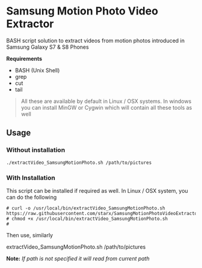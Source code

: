 # Samsung Motion Photo Video Extractor
BASH script solution to extract videos from motion photos introduced in Samsung Galaxy S7 &amp; S8 Phones

**Requirements** 

- BASH (Unix Shell)
- grep
- cut
- tail
    
> All these are available by default in Linux / OSX systems. In windows you can install MinGW or Cygwin which will contain all these tools as well

## Usage

### Without installation

    ./extractVideo_SamsungMotionPhoto.sh /path/to/pictures

### With Installation

This script can be installed if required as well. In Linux / OSX system, you can do the following

    # curl -o /usr/local/bin/extractVideo_SamsungMotionPhoto.sh https://raw.githubusercontent.com/starx/SamsungMotionPhotoVideoExtractor/master/extractVideo_SamsungMotionPhoto.sh
    # chmod +x /usr/local/bin/extractVideo_SamsungMotionPhoto.sh
    #

Then use, similarly

   extractVideo_SamsungMotionPhoto.sh /path/to/pictures

__Note:__ _If path is not specified it will read from current path_
